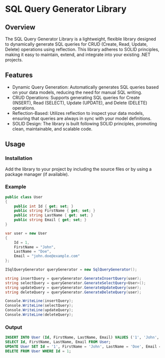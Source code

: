 # SQL Query Generator Library
## Overview
The SQL Query Generator Library is a lightweight, flexible library designed to dynamically generate SQL queries for CRUD (Create, Read, Update, Delete) operations using reflection. This library adheres to SOLID principles, making it easy to maintain, extend, and integrate into your existing .NET projects.

## Features
* Dynamic Query Generation: Automatically generates SQL queries based on your data models, reducing the need for manual SQL writing.
* CRUD Operations: Supports generating SQL queries for Create (INSERT), Read (SELECT), Update (UPDATE), and Delete (DELETE) operations.
* Reflection-Based: Utilizes reflection to inspect your data models, ensuring that queries are always in sync with your model definitions.
* SOLID Design: The library is built following SOLID principles, promoting clean, maintainable, and scalable code.

## Usage
### Installation
Add the library to your project by including the source files or by using a package manager (if available).

### Example
```csharp
public class User
{
    public int Id { get; set; }
    public string FirstName { get; set; }
    public string LastName { get; set; }
    public string Email { get; set; }
}

var user = new User
{
    Id = 1,
    FirstName = "John",
    LastName = "Doe",
    Email = "john.doe@example.com"
};

ISqlQueryGenerator queryGenerator = new SqlQueryGenerator();

string insertQuery = queryGenerator.GenerateInsertQuery(user);
string selectQuery = queryGenerator.GenerateSelectQuery<User>();
string updateQuery = queryGenerator.GenerateUpdateQuery(user);
string deleteQuery = queryGenerator.GenerateDeleteQuery(user);

Console.WriteLine(insertQuery);
Console.WriteLine(selectQuery);
Console.WriteLine(updateQuery);
Console.WriteLine(deleteQuery);
```
### Output
```sql
INSERT INTO User (Id, FirstName, LastName, Email) VALUES ('1', 'John', 'Doe', 'john.doe@example.com');
SELECT Id, FirstName, LastName, Email FROM User;
UPDATE User SET Id = '1', FirstName = 'John', LastName = 'Doe', Email = 'john.doe@example.com' WHERE Id = 1;
DELETE FROM User WHERE Id = 1;
```

